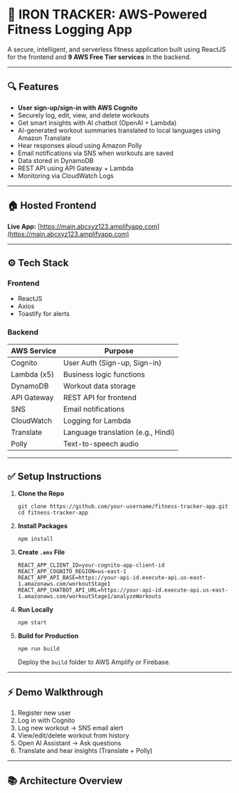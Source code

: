 # 🏅 IRON TRACKER: AWS-Powered Fitness Logging App

A secure, intelligent, and serverless fitness application built using ReactJS for the frontend and **9 AWS Free Tier services** in the backend.

---

## 🔍 Features

- **User sign-up/sign-in with AWS Cognito**
- Securely log, edit, view, and delete workouts
- Get smart insights with AI chatbot (OpenAI + Lambda)
- AI-generated workout summaries translated to local languages using Amazon Translate
- Hear responses aloud using Amazon Polly
- Email notifications via SNS when workouts are saved
- Data stored in DynamoDB
- REST API using API Gateway + Lambda
- Monitoring via CloudWatch Logs

---

## 🏠 Hosted Frontend

**Live App:** [https://main.abcxyz123.amplifyapp.com](https://main.abcxyz123.amplifyapp.com)

---

## ⚙️ Tech Stack

### Frontend

- ReactJS
- Axios
- Toastify for alerts

### Backend

| AWS Service | Purpose                            |
| ----------- | ---------------------------------- |
| Cognito     | User Auth (Sign-up, Sign-in)       |
| Lambda (x5) | Business logic functions           |
| DynamoDB    | Workout data storage               |
| API Gateway | REST API for frontend              |
| SNS         | Email notifications                |
| CloudWatch  | Logging for Lambda                 |
| Translate   | Language translation (e.g., Hindi) |
| Polly       | Text-to-speech audio               |

---

## ✅ Setup Instructions

1. **Clone the Repo**
   ```
   git clone https://github.com/your-username/fitness-tracker-app.git
   cd fitness-tracker-app
   ```
2. **Install Packages**
   ```
   npm install
   ```
3. **Create `.env` File**
   ```
   REACT_APP_CLIENT_ID=your-cognito-app-client-id
   REACT_APP_COGNITO_REGION=us-east-1
   REACT_APP_API_BASE=https://your-api-id.execute-api.us-east-1.amazonaws.com/workoutStage1
   REACT_APP_CHATBOT_API_URL=https://your-api-id.execute-api.us-east-1.amazonaws.com/workoutStage1/analyzeWorkouts
   ```
4. **Run Locally**
   ```
   npm start
   ```
5. **Build for Production**
   ```
   npm run build
   ```
   Deploy the `build` folder to AWS Amplify or Firebase.

---

## ⚡ Demo Walkthrough

1. Register new user
2. Log in with Cognito
3. Log new workout → SNS email alert
4. View/edit/delete workout from history
5. Open AI Assistant → Ask questions
6. Translate and hear insights (Translate + Polly)

---

## 📚 Architecture Overview
